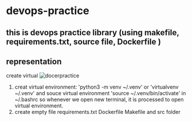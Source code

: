 # devops-practice
## this is devops practice library (using makefile, requirements.txt, source file, Dockerfile )
## representation 
create virtual 
![docerpractice](https://user-images.githubusercontent.com/38005622/193394734-291ff405-491e-4c70-b870-c6044ee95f0d.png)
1. creat virtual environment:
    'python3 -m venv ~/.venv' or 'virtualvenv ~/.venv'
    and souce virtual environment 'source ~/.venv/bin/activate' in ~/.bashrc 
    so whenever we open new terminal, it is processed to open virtual environment.
2. create empty file requirements.txt Dockerfile Makefile and src folder